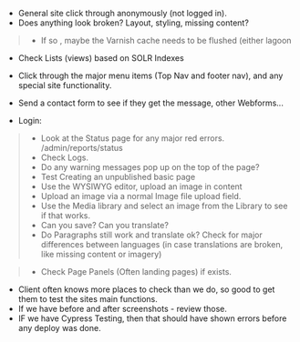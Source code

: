 - General site click through anonymously (not logged in).
- Does anything look broken? Layout, styling, missing content?
> - If so , maybe the Varnish cache needs to be flushed (either lagoon
- Check Lists (views) based on SOLR Indexes
- Click through the major menu items (Top Nav and footer nav), and any special site functionality.
- Send a contact form to see if they get the message, other Webforms...

- Login:
> - Look at the Status page for any major red errors. /admin/reports/status
> - Check Logs.
> - Do any warning messages pop up on the top of the page?
> - Test Creating an unpublished basic page
> - Use the WYSIWYG editor, upload an image in content
> - Upload an image via a normal Image file upload field.
> - Use the Media library and select an image from the Library to see if that works.
> - Can you save? Can you translate?
> - Do Paragraphs still work and translate ok? Check for major differences between languages (in case translations are broken, like missing content or imagery)

> - Check Page Panels (Often landing pages) if exists.

- Client often knows more places to check than we do, so good to get them to test the sites main functions.
- If we have before and after screenshots - review those.
- IF we have Cypress Testing, then that should have shown errors before any deploy was done.
